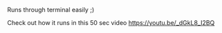 Runs through terminal easily ;)

Check out how it runs in this 50 sec video https://youtu.be/_dGkL8_I2BQ
